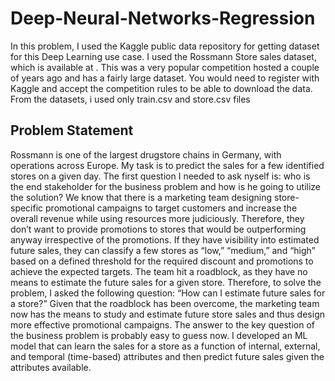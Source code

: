# Deep-Neural-Networks-Regression

In this problem, I used the Kaggle public data repository for getting dataset for this Deep Learning use case. I used the Rossmann Store sales dataset, which is available at [](www.kaggle.com/c/rossmann-store-sales/data). This was a very popular competition hosted a couple of years ago and has a fairly large dataset. You would need to register with Kaggle and accept the competition rules to be able to download the data.
From the datasets, i used only train.csv and store.csv files 

## Problem Statement
Rossmann is one of the largest drugstore chains in Germany, with operations across Europe. My task is to predict the sales for a few identified stores on a given day. The first question I needed to ask nyself is: who is the end stakeholder for the business problem and how is he going to utilize the solution?
We know that there is a marketing team designing store-specific promotional campaigns to target customers and increase the overall revenue while using resources more judiciously. Therefore, they don’t want to provide promotions to stores that would be outperforming anyway irrespective of the promotions. If they have visibility into estimated future sales, they can classify a few stores as “low,” “medium,” and “high” based on a defined threshold for the required discount and promotions to achieve the expected targets. The team hit a roadblock, as they have no means to estimate the future sales for a given store. Therefore, to solve the problem, I asked the following question: “How can I estimate future sales for a store?” Given that the roadblock has been overcome, the marketing team now has the means to study and estimate future store sales and thus design more effective promotional campaigns.
The answer to the key question of the business problem is probably easy to guess now. I developed an ML model that can learn the sales for a store as a function of internal, external, and temporal (time-based) attributes and then predict future sales given the attributes available.
